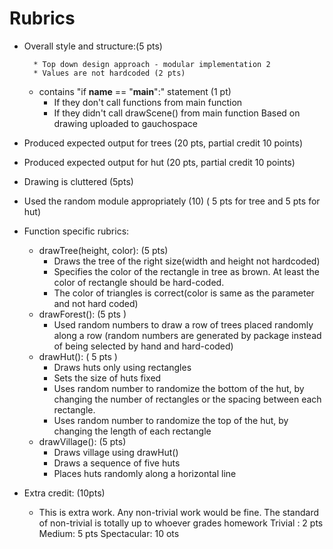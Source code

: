 # Rubrics
* Overall style and structure:(5 pts)  

        * Top down design approach - modular implementation 2
        * Values are not hardcoded (2 pts)
	
	* contains "if __name__ == "__main__":" statement (1 pt)
		* If they don't call functions from main function
		* If they didn't call drawScene() from main function
Based on drawing uploaded to gauchospace
* Produced expected output for trees (20 pts, partial credit 10 points)
* Produced expected output for hut  (20 pts, partial credit 10 points)
* Drawing is cluttered (5pts)
* Used the random module appropriately (10)  ( 5 pts for tree and 5 pts for hut)

* Function specific rubrics:
	* drawTree(height, color):  (5 pts)
		* Draws the tree of the right size(width and height not hardcoded) 
		* Specifies the color of the rectangle in tree as brown. At least the color of rectangle should be hard-coded.
		* The color of triangles is correct(color is same as the parameter and not hard coded)
	* drawForest():  (5 pts )
		* Used random numbers to draw a row of trees placed randomly along a row (random numbers are generated  by package instead of being selected by hand and hard-coded)
	* drawHut():  ( 5 pts )
		* Draws huts only using rectangles
		* Sets the size of huts fixed
		* Uses random number to randomize the bottom of the hut, by changing the number of rectangles or the spacing between each rectangle.
		* Uses random number to randomize the top of the hut, by changing the length of each rectangle
	* drawVillage(): (5 pts)
		* Draws village using drawHut()
		* Draws a sequence of five huts
		* Places huts randomly along a horizontal line



* Extra credit: (10pts)
	* This is extra work. Any non-trivial work would be fine. The standard of non-trivial is totally up to whoever grades homework
	Trivial : 2 pts
	Medium:     5 pts
	Spectacular: 10 ots


